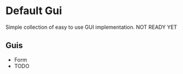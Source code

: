 # Default Gui
Simple collection of easy to use GUI implementation.
NOT READY YET

## Guis
* Form
* TODO
